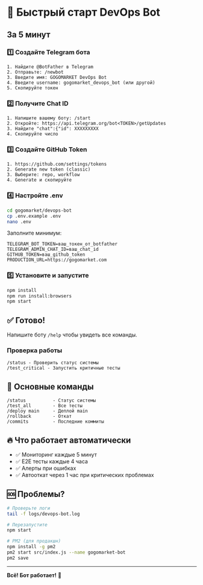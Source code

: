 # 🚀 Быстрый старт DevOps Bot

## За 5 минут

### 1️⃣ Создайте Telegram бота

```
1. Найдите @BotFather в Telegram
2. Отправьте: /newbot
3. Введите имя: GOGOMARKET DevOps Bot
4. Введите username: gogomarket_devops_bot (или другой)
5. Скопируйте токен
```

### 2️⃣ Получите Chat ID

```
1. Напишите вашему боту: /start
2. Откройте: https://api.telegram.org/bot<TOKEN>/getUpdates
3. Найдите "chat":{"id": XXXXXXXXX
4. Скопируйте число
```

### 3️⃣ Создайте GitHub Token

```
1. https://github.com/settings/tokens
2. Generate new token (classic)
3. Выберите: repo, workflow
4. Generate и скопируйте
```

### 4️⃣ Настройте .env

```bash
cd gogomarket/devops-bot
cp .env.example .env
nano .env
```

Заполните минимум:
```
TELEGRAM_BOT_TOKEN=ваш_токен_от_botfather
TELEGRAM_ADMIN_CHAT_ID=ваш_chat_id
GITHUB_TOKEN=ваш_github_token
PRODUCTION_URL=https://gogomarket.com
```

### 5️⃣ Установите и запустите

```bash
npm install
npm run install:browsers
npm start
```

## ✅ Готово!

Напишите боту `/help` чтобы увидеть все команды.

### Проверка работы

```
/status - Проверить статус системы
/test_critical - Запустить критичные тесты
```

## 📱 Основные команды

```
/status          - Статус системы
/test_all        - Все тесты
/deploy main     - Деплой main
/rollback        - Откат
/commits         - Последние коммиты
```

## 🔥 Что работает автоматически

- ✅ Мониторинг каждые 5 минут
- ✅ E2E тесты каждые 4 часа
- ✅ Алерты при ошибках
- ✅ Автооткат через 1 час при критических проблемах

## 🆘 Проблемы?

```bash
# Проверьте логи
tail -f logs/devops-bot.log

# Перезапустите
npm start

# PM2 (для продакшн)
npm install -g pm2
pm2 start src/index.js --name gogomarket-bot
pm2 save
```

---

**Всё! Бот работает!** 🎉
